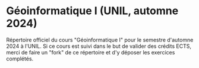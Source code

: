 # Géoinformatique I (UNIL, automne 2024)
Répertoire officiel du cours "Géoinformatique I" pour le semestre d'automne 2024 à l'UNIL. Si ce cours est suivi dans le but de valider des crédits ECTS, merci de faire un "fork" de ce répertoire et d'y déposer les exercices complétés.

